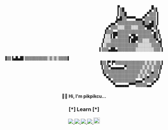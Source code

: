 <!--<h4 align="center"><img src="https://raw.githubusercontent.com/pikpikcu/pikpikcu/master/PirateHack-AgADcgEAAugVJyI.gif" width="300px" height="300px"> -->
```
                                                  ▄              ▄    
                                                  ▌▒█           ▄▀▒▌   
                                                  ▌▒▒█        ▄▀▒▒▒▐   
                                                 ▐▄█▒▒▀▀▀▀▄▄▄▀▒▒▒▒▒▐   
                                               ▄▄▀▒▒▒▒▒▒▒▒▒▒▒█▒▒▄█▒▐   
                                             ▄▀▒▒▒░░░▒▒▒░░░▒▒▒▀██▀▒▌   
                                            ▐▒▒▒▄▄▒▒▒▒▒▒▒▒▒▒▒▒▒▒▒▀▄▒▌  
                                            ▌░░▌█▀▒▒▒▒▒▄▀█▄▒▒▒▒▒▒▒█▒▐  
                                           ▐░░░▒▒▒▒▒▒▒▒▌██▀▒▒░░░▒▒▒▀▄▌ 
                                           ▌░▒▒▒▒▒▒▒▒▒▒▒▒▒▒░░░░░░▒▒▒▒▌ 
                                          ▌▒▒▒▄██▄▒▒▒▒▒▒▒▒░░░░░░░░▒▒▒▐ 
                                          ▐▒▒▐▄█▄█▌▒▒▒▒▒▒▒▒▒▒░▒░▒░▒▒▒▒▌
                                          ▐▒▒▐▀▐▀▒▒▒▒▒▒▒▒▒▒▒▒▒░▒░▒░▒▒▐ 
                                           ▌▒▒▀▄▄▄▄▄▄▀▒▒▒▒▒▒▒░▒░▒░▒▒▒▌ 
                                           ▐▒▒▒▒▒▒▒▒▒▒▒▒▒▒▒▒░▒░▒▒▄▒▒▐  
                                            ▀▄▒▒▒▒▒▒▒▒▒▒▒▒▒░▒░▒▄▒▒▒▒▌  
                                              ▀▄▒▒▒▒▒▒▒▒▒▒▄▄▄▀▒▒▒▒▄▀   
                                                ▀▄▄▄▄▄▄▀▀▀▒▒▒▒▒▄▄▀     
```
</a>
<h4 align="center">🤟🏻 Hi, I'm pikpikcu...</h4> 
<h3 align="center">  [*] Learn [*]</h3> 
<p align="center">
  </a>
  <a href="https://twitter.com/pikpikcu">
    <img src="https://img.shields.io/twitter/follow/pikpikcu">
 </a>
  <a href="https://github.com/pikpikcu">
    <img src="https://img.shields.io/github/followers/pikpikcu?style=social">
 </a>
   <a href="https://github.com/pikpikcu/XRCross">
   <img src="https://img.shields.io/github/stars/pikpikcu/XRCross?style=social">
   </a>
  <a href="https://github.com/pikpikcu/Pentest-Tools-Framework">
   <img src="https://img.shields.io/github/stars/pikpikcu/Pentest-Tools-Framework?style=social">
   </a>
   <a href="https://www.buymeacoffee.com/pikpikcu">
    <img src="https://cdn.buymeacoffee.com/buttons/default-black.png" alt="Buy Me A Coffee" height="20px">
     </a>
 </a>
</p>

<!--
<center><table><tr>
<td><img src="https://github-readme-stats.vercel.app/api?username=pikpikcu&show_icons=true&theme=radical" width="300px" height="300px"></td>
<td><img src="https://raw.githubusercontent.com/pikpikcu/pikpikcu/master/output.gif" width="250px" height="250px"></td>
<td><img src="https://github-readme-stats.vercel.app/api/top-langs/?username=pikpikcu&&layout=compact&theme=blue-green" width="250px" height="250px"></td>
 </tr></table></center>
-->

